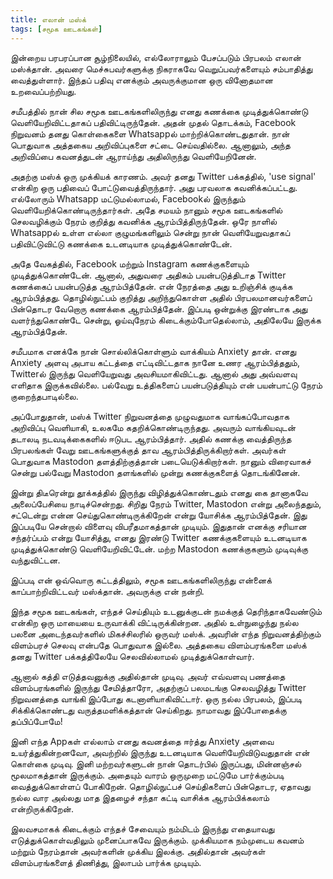 ```yaml
---
title: எலான் மஸ்க்
tags: [சமூக ஊடகங்கள்]
---
```


இன்றைய பரபரப்பான சூழ்நிலையில், எல்லோராலும் பேசப்படும் பிரபலம் எலான் மஸ்க்தான். அவரை மெச்சுபவர்களுக்கு நிகராகவே வெறுப்பவர்களையும் சம்பாதித்து வைத்துள்ளார். இந்தப் பதிவு எனக்கும் அவருக்குமான ஒரு வினோதமான உறவைப்பற்றியது.

சமீபத்தில் நான் சில சமூக ஊடகங்களிலிருந்து எனது கணக்கை முடித்துக்கொண்டு வெளியேறிவிட்டதாகப் பதிவிட்டிருந்தேன். அதன் முதல் தொடக்கம், Facebook நிறுவனம் தனது கொள்கைகளை Whatsappல் மாற்றிக்கொண்டதுதான். நான் பொதுவாக அத்தகைய அறிவிப்புகளை சட்டை செய்வதில்லை. ஆனாலும், அந்த அறிவிப்பை கவனத்துடன் ஆராய்ந்து அதிலிருந்து வெளியேறினேன். 

அதற்கு மஸ்க் ஒரு முக்கியக் காரணம். அவர் தனது Twitter பக்கத்தில், 'use signal' என்கிற ஒரு பதிவைப் போட்டுவைத்திருந்தார். அது பரவலாக கவனிக்கப்பட்டது. எல்லோரும் Whatsapp மட்டுமல்லாமல், Facebookல் இருந்தும் வெளியேறிக்கொண்டிருந்தார்கள். அதே சமயம் நானும் சமூக ஊடகங்களில் செலவழிக்கும் நேரம் குறித்து கவனிக்க ஆரம்பித்திருந்தேன். ஒரே நாளில் Whatsappல் உள்ள எல்லா குழுமங்களிலும் சென்று நான் வெளியேறுவதாகப் பதிவிட்டுவிட்டு கணக்கை உடனடியாக முடித்துக்கொண்டேன்.

அதே வேகத்தில், Facebook மற்றும் Instagram கணக்குகளையும் முடித்துக்கொண்டேன். ஆனால், அதுவரை அதிகம் பயன்படுத்திடாத Twitter கணக்கைப் பயன்படுத்த ஆரம்பித்தேன். என் நேரத்தை அது உறிஞ்சிக் குடிக்க ஆரம்பித்தது. தொழில்நுட்பம் குறித்து அறிந்துகொள்ள அதில் பிரபலமானவர்களைப் பின்தொடர வேறொரு கணக்கை ஆரம்பித்தேன். இப்படி ஒன்றுக்கு இரண்டாக அது வளர்ந்துகொண்டே சென்று, ஓய்வுநேரம் கிடைக்கும்போதெல்லாம், அதிலேயே இருக்க ஆரம்பித்தேன்.

சமீபமாக எனக்கே நான் சொல்லிக்கொள்ளும் வாக்கியம் Anxiety தான். எனது Anxiety அளவு அபாய கட்டத்தை எட்டிவிட்டதாக நானே உணர ஆரம்பித்ததும், Twitterல் இருந்து வெளியேறுவது அவசியமாகிவிட்டது. ஆனால் அது அவ்வளவு எளிதாக இருக்கவில்லை. பல்வேறு உத்திகளைப் பயன்படுத்தியும் என் பயன்பாட்டு நேரம் குறைந்தபாடில்லை.

அப்போதுதான், மஸ்க் Twitter நிறுவனத்தை முழுவதுமாக வாங்கப்போவதாக அறிவிப்பு வெளியாகி, உலகமே கதறிக்கொண்டிருந்தது. அவரும் வாங்கியவுடன் தடாலடி நடவடிக்கைகளில் ஈடுபட ஆரம்பித்தார். அதில் கணக்கு வைத்திருந்த பிரபலங்கள் வேறு ஊடகங்களுக்குத் தாவ ஆரம்பித்திருக்கிறார்கள். அவர்கள் பொதுவாக Mastodon தளத்திற்குத்தான் படையெடுக்கிறார்கள். நானும் விரைவாகச் சென்று பல்வேறு Mastodon தளங்களில் முன்று கணக்குகளைத் தொடங்கினேன்.

இன்று திடீரென்று தூக்கத்தில் இருந்து விழித்துக்கொண்டதும் எனது கை தானாகவே அலைப்பேசியை நாடிச்சென்றது. சிறிது நேரம் Twitter, Mastodon என்று அலைந்ததும், சட்டென்று என்ன செய்துகொண்டிருக்கிறேன் என்று யோசிக்க ஆரம்பித்தேன். இது இப்படியே சென்றால் விளைவு விபரீதமாகத்தான் முடியும். இதுதான் எனக்கு சரியான சந்தர்ப்பம் என்று யோசித்து, எனது இரண்டு Twitter கணக்குகளையும் உடனடியாக முடித்துக்கொண்டு வெளியேறிவிட்டேன். மற்ற Mastodon கணக்குகளும் முடிவுக்கு வந்துவிட்டன. 

இப்படி என் ஒவ்வொரு கட்டத்திலும், சமூக ஊடகங்களிலிருந்து என்னைக் காப்பாற்றிவிட்டவர் மஸ்க்தான். அவருக்கு என் நன்றி.

இந்த சமூக ஊடகங்கள், எந்தச் செய்தியும் உடனுக்குடன் நமக்குத் தெரிந்தாகவேண்டும் என்கிற ஒரு மாயையை உருவாக்கி விட்டிருக்கின்றன. அதில் உள்நுழைந்து நல்ல பலனை அடைந்தவர்களில் மிகச்சிலரில் ஒருவர் மஸ்க். அவரின் எந்த நிறுவனத்திற்கும் விளம்பரச் செலவு என்பதே பொதுவாக இல்லை. அத்தகைய விளம்பரங்களை மஸ்க் தனது Twitter பக்கத்திலேயே செலவில்லாமல் முடித்துக்கொள்வார். 

ஆனால் கத்தி எடுத்தவனுக்கு அதில்தான் முடிவு. அவர் எவ்வளவு பணத்தை விளம்பரங்களில் இருந்து சேமித்தாரோ, அதற்குப் பலமடங்கு செலவழித்து Twitter நிறுவனத்தை வாங்கி இப்போது கடனாளியாகிவிட்டார்.  ஒரு நல்ல பிரபலம், இப்படி சிக்கிக்கொண்டது வருத்தமளிக்கத்தான் செய்கிறது. நாமாவது இப்போதைக்கு தப்பிப்போமே!

இனி எந்த Appகள் எல்லாம் எனது கவனத்தை ஈர்த்து Anxiety அளவை உயர்த்துகின்றனவோ, அவற்றில் இருந்து உடனடியாக வெளியேறிவிடுவதுதான் என் கொள்கை முடிவு. இனி மற்றவர்களுடன் நான் தொடர்பில் இருப்பது, மின்னஞ்சல் மூலமாகத்தான் இருக்கும். அதையும் வாரம் ஒருமுறை மட்டுமே பார்க்கும்படி வைத்துக்கொள்ளப் போகிறேன். தொழில்நுட்பச் செய்திகளைப் பின்தொடர, ஏதாவது நல்ல வார அல்லது மாத இதழைச் சந்தா கட்டி வாசிக்க ஆரம்பிக்கலாம் என்றிருக்கிறேன்.

இலவசமாகக் கிடைக்கும் எந்தச் சேவையும் நம்மிடம் இருந்து எதையாவது எடுத்துக்கொள்வதிலும் முனைப்பாகவே இருக்கும். முக்கியமாக நம்முடைய கவனம் மற்றும் நேரம்தான் அவர்களின் முக்கிய இலக்கு. அதில்தான் அவர்கள் விளம்பரங்களைத் திணித்து, இலாபம் பார்க்க முடியும்.
